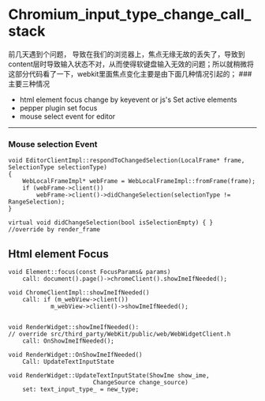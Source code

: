# Chromium_input_type_change_call_stack

前几天遇到个问题， 导致在我们的浏览器上，焦点无缘无故的丢失了，导致到content层时导致输入状态不对，从而使得软键盘输入无效的问题；所以就稍微将这部分代码看了一下，webkit里面焦点变化主要是由下面几种情况引起的；
###主要三种情况
- html element focus change by keyevent or js's Set active elements
- pepper plugin set focus
- mouse select event for editor
---

### Mouse selection Event
```
void EditorClientImpl::respondToChangedSelection(LocalFrame* frame, SelectionType selectionType)
{
    WebLocalFrameImpl* webFrame = WebLocalFrameImpl::fromFrame(frame);
    if (webFrame->client())
        webFrame->client()->didChangeSelection(selectionType != RangeSelection);
}

virtual void didChangeSelection(bool isSelectionEmpty) { }
//override by render_frame
```


## Html element Focus
```
void Element::focus(const FocusParams& params)
    call: document().page()->chromeClient().showImeIfNeeded();

void ChromeClientImpl::showImeIfNeeded()
    call: if (m_webView->client())
            m_webView->client()->showImeIfNeeded();
        

void RenderWidget::showImeIfNeeded():
// override src/third_party/WebKit/public/web/WebWidgetClient.h	
    call: OnShowImeIfNeeded();

void RenderWidget::OnShowImeIfNeeded()
    Call: UpdateTextInputState
    
void RenderWidget::UpdateTextInputState(ShowIme show_ime,
                        ChangeSource change_source)
    set: text_input_type_ = new_type;
```






